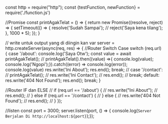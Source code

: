 const http = require("http");
const {testFunction, newFunction} = require('./function.js')

//Promise
const printAgakTelat = () => {
    return new Promise((resolve, reject) =>  {
        setTimeout(() => {
           resolve('Sudah Sampai');
        // reject('Saya kena tilang');
        }, 1000 * 5);
    });
}
 
// write untuk output yang di diingin kan
var server = http.createServer(async(req, res) => {
//Router Switch Case
    switch (req.url) {
        case '/about':
            console.log('Saya Otw');
            const value = await
            printAgakTelat();
            // printAgakTelat().then((value) =>{ console.log(value); console.log('Ngopi');}).catch((error) => console.log(error));
            console.log(value)
            res.write('Ini About');
            res.end();
            break;
        // case '/contact':
        //     printAgakTelat();
        //     res.write('Ini Contact');
        //     res.end();
        //     break;
        default:
            res.write('404 Not Found');
            res.end();
            break;
    }

//Router IF dan ELSE
//   if (req.url == '/about') {
//     res.write("Ini About");
//     res.end();
//   } else if (req.url == '/contact') {
//   } else {
//     res.write('404 Not Found');
//     res.end();
//   }
});

//listen
const port = 3000;
server.listen(port, () => {
  console.log(`Server Berjalan Di http://localhost:${port}`);});
